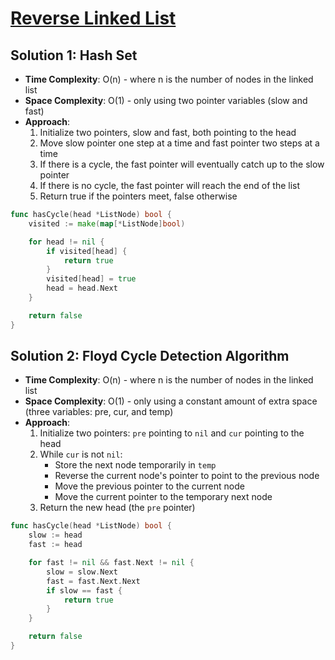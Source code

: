 # [Reverse Linked List](https://leetcode.com/problems/reverse-linked-list)

## Solution 1: Hash Set
- **Time Complexity**: O(n) - where n is the number of nodes in the linked list
- **Space Complexity**: O(1) - only using two pointer variables (slow and fast)
- **Approach**:
  1. Initialize two pointers, slow and fast, both pointing to the head
  2. Move slow pointer one step at a time and fast pointer two steps at a time
  3. If there is a cycle, the fast pointer will eventually catch up to the slow pointer
  4. If there is no cycle, the fast pointer will reach the end of the list
  5. Return true if the pointers meet, false otherwise


```go
func hasCycle(head *ListNode) bool {
    visited := make(map[*ListNode]bool)

    for head != nil {
        if visited[head] {
            return true
        }
        visited[head] = true
        head = head.Next
    }

    return false
}

```


## Solution 2: Floyd Cycle Detection Algorithm
- **Time Complexity**: O(n) - where n is the number of nodes in the linked list
- **Space Complexity**: O(1) - only using a constant amount of extra space (three variables: pre, cur, and temp)
- **Approach**:
  1. Initialize two pointers: `pre` pointing to `nil` and `cur` pointing to the head
  2. While `cur` is not `nil`:
     - Store the next node temporarily in `temp`
     - Reverse the current node's pointer to point to the previous node
     - Move the previous pointer to the current node
     - Move the current pointer to the temporary next node
  3. Return the new head (the `pre` pointer)


```go
func hasCycle(head *ListNode) bool {
	slow := head
	fast := head

	for fast != nil && fast.Next != nil {
		slow = slow.Next
		fast = fast.Next.Next
		if slow == fast {
			return true
		}
	}

	return false
}
```
